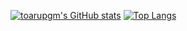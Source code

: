 [![toarupgm's GitHub stats](https://github-readme-stats.vercel.app/api?username=toarupgm)](https://github.com/anuraghazra/github-readme-stats)
[![Top Langs](https://github-readme-stats.vercel.app/api/top-langs/?username=toarupgm&layout=compact)](https://github.com/anuraghazra/github-readme-stats)
